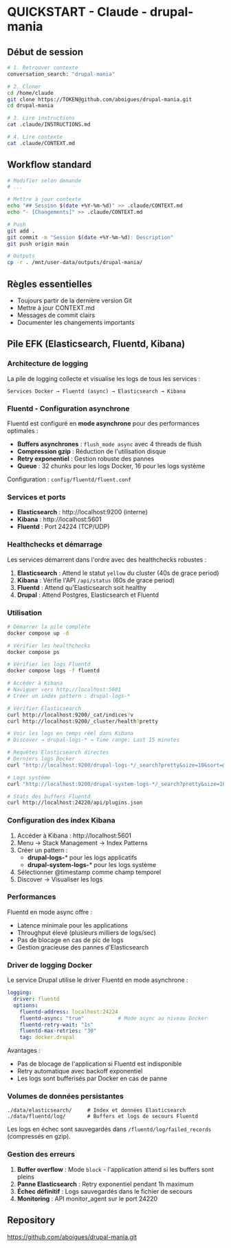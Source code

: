 # QUICKSTART - Claude - drupal-mania

## Début de session

```bash
# 1. Retrouver contexte
conversation_search: "drupal-mania"

# 2. Cloner
cd /home/claude
git clone https://TOKEN@github.com/aboigues/drupal-mania.git
cd drupal-mania

# 3. Lire instructions
cat .claude/INSTRUCTIONS.md

# 4. Lire contexte
cat .claude/CONTEXT.md
```

## Workflow standard

```bash
# Modifier selon demande
# ...

# Mettre à jour contexte
echo "## Session $(date +%Y-%m-%d)" >> .claude/CONTEXT.md
echo "- [Changements]" >> .claude/CONTEXT.md

# Push
git add .
git commit -m "Session $(date +%Y-%m-%d): Description"
git push origin main

# Outputs
cp -r . /mnt/user-data/outputs/drupal-mania/
```

## Règles essentielles

- Toujours partir de la dernière version Git
- Mettre à jour CONTEXT.md
- Messages de commit clairs
- Documenter les changements importants

## Pile EFK (Elasticsearch, Fluentd, Kibana)

### Architecture de logging

La pile de logging collecte et visualise les logs de tous les services :

```
Services Docker → Fluentd (async) → Elasticsearch → Kibana
```

### Fluentd - Configuration asynchrone

Fluentd est configuré en **mode asynchrone** pour des performances optimales :

- **Buffers asynchrones** : `flush_mode async` avec 4 threads de flush
- **Compression gzip** : Réduction de l'utilisation disque
- **Retry exponentiel** : Gestion robuste des pannes
- **Queue** : 32 chunks pour les logs Docker, 16 pour les logs système

Configuration : `config/fluentd/fluent.conf`

### Services et ports

- **Elasticsearch** : http://localhost:9200 (interne)
- **Kibana** : http://localhost:5601
- **Fluentd** : Port 24224 (TCP/UDP)

### Healthchecks et démarrage

Les services démarrent dans l'ordre avec des healthchecks robustes :

1. **Elasticsearch** : Attend le statut `yellow` du cluster (40s de grace period)
2. **Kibana** : Vérifie l'API `/api/status` (60s de grace period)
3. **Fluentd** : Attend qu'Elasticsearch soit healthy
4. **Drupal** : Attend Postgres, Elasticsearch et Fluentd

### Utilisation

```bash
# Démarrer la pile complète
docker compose up -d

# Vérifier les healthchecks
docker compose ps

# Vérifier les logs Fluentd
docker compose logs -f fluentd

# Accéder à Kibana
# Naviguer vers http://localhost:5601
# Créer un index pattern : drupal-logs-*

# Vérifier Elasticsearch
curl http://localhost:9200/_cat/indices?v
curl http://localhost:9200/_cluster/health?pretty

# Voir les logs en temps réel dans Kibana
# Discover → drupal-logs-* → Time range: Last 15 minutes

# Requêtes Elasticsearch directes
# Derniers logs Docker
curl "http://localhost:9200/drupal-logs-*/_search?pretty&size=10&sort=@timestamp:desc"

# Logs système
curl "http://localhost:9200/drupal-system-logs-*/_search?pretty&size=10"

# Stats des buffers Fluentd
curl http://localhost:24220/api/plugins.json
```

### Configuration des index Kibana

1. Accéder à Kibana : http://localhost:5601
2. Menu → Stack Management → Index Patterns
3. Créer un pattern :
   - **drupal-logs-*** pour les logs applicatifs
   - **drupal-system-logs-*** pour les logs système
4. Sélectionner @timestamp comme champ temporel
5. Discover → Visualiser les logs

### Performances

Fluentd en mode async offre :
- Latence minimale pour les applications
- Throughput élevé (plusieurs milliers de logs/sec)
- Pas de blocage en cas de pic de logs
- Gestion gracieuse des pannes d'Elasticsearch

### Driver de logging Docker

Le service Drupal utilise le driver Fluentd en mode asynchrone :
```yaml
logging:
  driver: fluentd
  options:
    fluentd-address: localhost:24224
    fluentd-async: "true"           # Mode async au niveau Docker
    fluentd-retry-wait: "1s"
    fluentd-max-retries: "30"
    tag: docker.drupal
```

Avantages :
- Pas de blocage de l'application si Fluentd est indisponible
- Retry automatique avec backoff exponentiel
- Les logs sont bufferisés par Docker en cas de panne

### Volumes de données persistantes

```
./data/elasticsearch/     # Index et données Elasticsearch
./data/fluentd/log/       # Buffers et logs de secours Fluentd
```

Les logs en échec sont sauvegardés dans `/fluentd/log/failed_records` (compressés en gzip).

### Gestion des erreurs

1. **Buffer overflow** : Mode `block` - l'application attend si les buffers sont pleins
2. **Panne Elasticsearch** : Retry exponentiel pendant 1h maximum
3. **Échec définitif** : Logs sauvegardés dans le fichier de secours
4. **Monitoring** : API monitor_agent sur le port 24220

## Repository

https://github.com/aboigues/drupal-mania.git
